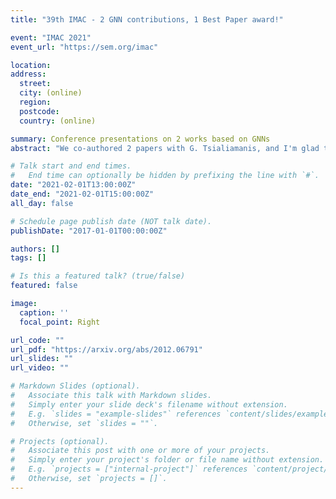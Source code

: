 ```yaml
---
title: "39th IMAC - 2 GNN contributions, 1 Best Paper award!"

event: "IMAC 2021"
event_url: "https://sem.org/imac"

location: 
address: 
  street: 
  city: (online)
  region: 
  postcode: 
  country: (online)

summary: Conference presentations on 2 works based on GNNs
abstract: "We co-authored 2 papers with G. Tsialiamanis, and I'm glad to annouce we also won the best paper award for one of them! The papers are the Bayesian GNs paper and the population-based training paper from my pub. list."

# Talk start and end times.
#   End time can optionally be hidden by prefixing the line with `#`.
date: "2021-02-01T13:00:00Z"
date_end: "2021-02-01T15:00:00Z"
all_day: false

# Schedule page publish date (NOT talk date).
publishDate: "2017-01-01T00:00:00Z"

authors: []
tags: []

# Is this a featured talk? (true/false)
featured: false

image:
  caption: ''
  focal_point: Right

url_code: ""
url_pdf: "https://arxiv.org/abs/2012.06791"
url_slides: ""
url_video: ""

# Markdown Slides (optional).
#   Associate this talk with Markdown slides.
#   Simply enter your slide deck's filename without extension.
#   E.g. `slides = "example-slides"` references `content/slides/example-slides.md`.
#   Otherwise, set `slides = ""`.

# Projects (optional).
#   Associate this post with one or more of your projects.
#   Simply enter your project's folder or file name without extension.
#   E.g. `projects = ["internal-project"]` references `content/project/deep-learning/index.md`.
#   Otherwise, set `projects = []`.
---
```

